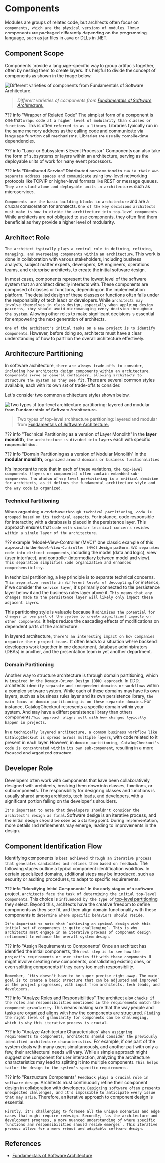 # Components

Modules are groups of related code, but architects often focus on `components, which are the physical versions of modules`. These components are packaged differently depending on the programming language, such as jar files in Java or DLLs in .NET.

## Component Scope

Components provide a language-specific way to group artifacts together, often by nesting them to create layers. It's helpful to divide the concept of components as shown in the image below.

![Different varieties of components from [Fundamentals of Software Architecture.](https://learning.oreilly.com/library/view/fundamentals-of-software/9781492043447/)](https://raw.githubusercontent.com/RomeroGabriel/mastering-software-architecture/main/documentation/images/components/component_scope.png)
> *Different varieties of components from [Fundamentals of Software Architecture.](https://learning.oreilly.com/library/view/fundamentals-of-software/9781492043447/)*

??? info "Wrapper of Related Code"
    The simplest form of a component is one that `wraps code at a higher level of modularity than classes or functions`. This is often `referred to as a library`. Libraries typically run in the same memory address as the calling code and communicate via language function call mechanisms. Libraries are usually compile-time dependencies.

??? info "Layer or Subsystem & Event Processor"
    Components can also take the form of subsystems or layers within an architecture, serving as the deployable units of work for many event processors.

??? info "Distributed Service"
    Distributed services tend to `run in their own separate address spaces and communicate` using low-level networking protocols like TCP/IP or higher-level formats like REST or message queues. `They are stand-alone and deployable units in architectures` such as microservices.

`Components are the basic building blocks in architecture` and are a crucial consideration for architects. `One of the key decisions architects must make is how to divide the architecture into top-level components`. While architects are not obligated to use components, they often find them beneficial as they provide a higher level of modularity.

## Architect Role

`The architect typically plays a central role in defining, refining, managing, and overseeing components within an architecture`.  This work is done in collaboration with various stakeholders, including business analysts, subject matter experts, developers, QA engineers, operations teams, and enterprise architects, to create the initial software design.

In most cases, components represent the lowest level of the software system that an architect directly interacts with. These components are composed of classes or functions, depending on the implementation platform. The detailed design of these classes or functions often falls under the responsibility of tech leads or developers. While `architects may involve themselves in class design, especially when applying design patterns, they should avoid micromanaging every decision throughout the system`. Allowing other roles to make significant decisions is essential for empowering the next generation of architects.

`One of the architect's initial tasks on a new project is to identify components`. However, before doing so, architects must have a clear understanding of how to partition the overall architecture effectively.

## Architecture Partitioning

In software architecture, `there are always trade-offs to consider, including how architects design components within an architecture`. `Components serve as general containers, allowing architects to structure the system as they see fit`. There are several common styles available, each with its own set of trade-offs to consider.

Let's consider two common architecture styles shown below.

![Two types of top-level architecture partitioning: layered and modular from [Fundamentals of Software Architecture.](https://learning.oreilly.com/library/view/fundamentals-of-software/9781492043447/)](https://raw.githubusercontent.com/RomeroGabriel/mastering-software-architecture/main/documentation/images/components/archit_partitioning.png)
> Two types of top-level architecture partitioning: layered and modular from [Fundamentals of Software Architecture.](https://learning.oreilly.com/library/view/fundamentals-of-software/9781492043447/)

??? info "Technical Partitioning as a version of Layer Monolith"
    In the __layer monolith__, `the architecture is divided into layers` each with specific responsibilities.

??? info "Domain Partitioning as a version of Modular Monolith"
    In the __modular monolith__, `organized around domains or business functionalities`

It's important to note that in each of these variations, `the top-level components (layers or components) often contain embedded sub-components`. The choice of `top-level partitioning is a critical decision for architects, as it defines the fundamental architecture style and the way code is organized`.

### Technical Partitioning

When organizing a codebase `through technical partitioning, code is grouped based on its technical aspects`.  For instance, code responsible for interacting with a database is placed in the persistence layer. This approach ensures that `code with similar technical concerns resides within a single layer of the architecture`.

??? example "Model-View-Controller (MVC)"
    One classic example of this approach is the `Model-View-Controller (MVC)` design pattern. `MVC separates code into distinct components`, including the model (data and logic), view (user interface), and controller (intermediary between model and view). `This separation simplifies code organization and enhances comprehensibility`.

In technical partitioning, a key principle is to separate technical concerns. `This separation results in different levels of decoupling`. For instance, if we consider the `service layer`, it's primarily connected to the persistence layer below it and the business rules layer above it. `This means that any changes made to the persistence layer will likely only impact these adjacent layers`.

This partitioning style is valuable because it `minimizes the potential for changes in one part of the system to create significant impacts on other components`. It helps reduce the cascading effects of modifications on dependent parts of the architecture.

In layered architecture, `there's an interesting impact on how companies organize their project teams.` It often leads to a situation where backend developers work together in one department, database administrators (DBAs) in another, and the presentation team in yet another department.

### Domain Partitioning

Another way to structure architecture is through domain partitioning, which is `inspired by the Domain-Driven Design (DDD) approach`. In DDD, architects `identify separate and independent domains or workflows` within a complex software system. While each of these domains may have its own layers, such as a business rules layer and its own persistence library, `the main focus of domain partitioning is on these separate domains`. For instance, CatalogCheckout represents a specific domain within your system. And may have a diffent persistence library than others components.`This approach aligns well with how changes typically happen in projects`.

In a `technically layered architecture, a common business workflow like CatalogCheckout is spread across multiple layers`, with code related to it present in each layer. However, in `domain partitioning, CatalogCheckout's code is concentrated within its own sub-component`, resulting in a more focused and organized structure.

## Developer Role

Developers often work with components that have been collaboratively designed with architects, breaking them down into classes, functions, or subcomponents. The responsibility for designing classes and functions is usually shared among architects, tech leads, and developers, with a significant portion falling on the developer's shoulders.

`It's important to note that developers shouldn't consider the architect's design as final`. Software design is an iterative process, and the initial design should be seen as a starting point. During implementation, more details and refinements may emerge, leading to improvements in the design.

## Component Identification Flow

Identifying components is `best achieved through an iterative process that generates candidates and refines them based on feedback`. The following stages outline a typical component identification workflow. In certain specialized domains, additional steps may be introduced, such as security or auditing procedures, to adapt to specific requirements.

??? info "Identifying Initial Components"
    In the early stages of a software project, `architects face the task of determining the initial top-level components`. This choice is `influenced by the type of` [top-level partitioning](#architecture-partitioning) they select. Beyond this, architects have the creative freedom to define components as they see fit, and then align domain functionality with these components to `determine where specific behaviors should reside`.

    It's important to note that `achieving an optimal design with this initial set of components is quite challenging`. This is why architects must engage in an iterative process of component design refinement to enhance the overall system design.

??? info "Assign Requirements to Components"
    Once an architect has identified the initial components, the `next step is to see how the project's requirements or user stories fit with these components`. It might involve creating new components, consolidating existing ones, or even splitting components if they carry too much responsibility.

    Remember, `this doesn't have to be super precise right away. The main goal is to create a basic structure that can be adjusted and improved` as the project progresses, with input from architects, tech leads, and developers.

??? info "Analyze Roles and Responsibilities"
    The architect also `checks if the roles and responsibilities mentioned in the requirements match the component granularity`. This means making sure that the way people and tasks are organized aligns with how the components are structured. `Finding the right level of granularity for components can be challenging, which is why this iterative process is crucial`.

??? info "Analyze Architecture Characteristics"
    `When assigning requirements to components, architects should consider the previously identified architecture characteristics`. For example, if one part of the system deals with many users simultaneously, and another part with only a few, their architectural needs will vary. While a simple approach might suggest one component for user interaction, analyzing the architecture characteristics may lead to splitting it into multiple components. `This helps tailor the design to the system's specific requirements`.

??? info "Restructure Components"
    `Feedback plays a crucial role in software design`. Architects must continuously refine their component design in collaboration with developers. `Designing software often presents unexpected challenges, and it's impossible to anticipate every issue that may arise`. Therefore, an iterative approach to component design is essential.

    Firstly, it's challenging to foresee all the unique scenarios and edge cases that might require redesign. Secondly, `as the architecture and development progress, a more nuanced understanding of where specific functions and responsibilities should reside emerges`. This iterative process allows for a more robust and adaptable software design.

## References

- [Fundamentals of Software Architecture](https://learning.oreilly.com/library/view/fundamentals-of-software/9781492043447/)
